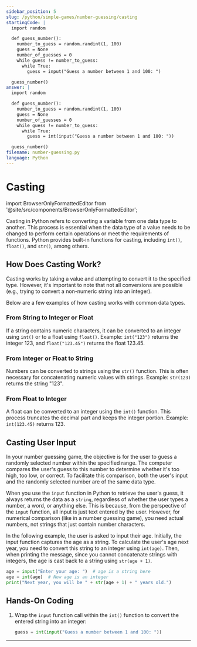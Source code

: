 ```yaml
---
sidebar_position: 5
slug: /python/simple-games/number-guessing/casting
startingCode: |
  import random

  def guess_number():
    number_to_guess = random.randint(1, 100)
    guess = None
    number_of_guesses = 0
    while guess != number_to_guess:
      while True:
        guess = input("Guess a number between 1 and 100: ")

  guess_number()
answer: |
  import random

  def guess_number():
    number_to_guess = random.randint(1, 100)
    guess = None
    number_of_guesses = 0
    while guess != number_to_guess:
      while True:
        guess = int(input("Guess a number between 1 and 100: "))

  guess_number()
filename: number-guessing.py
language: Python
---
```


# Casting

import BrowserOnlyFormattedEditor from '@site/src/components/BrowserOnlyFormattedEditor';

Casting in Python refers to converting a variable from one data type to another. This process is essential when the data type of a value needs to be changed to perform certain operations or meet the requirements of functions. Python provides built-in functions for casting, including `int()`, `float()`, and `str()`, among others.


## How Does Casting Work?

Casting works by taking a value and attempting to convert it to the specified type. However, it's important to note that not all conversions are possible (e.g., trying to convert a non-numeric string into an integer). 


Below are a few examples of how casting works with common data types.

### From String to Integer or Float

If a string contains numeric characters, it can be converted to an integer using `int()` or to a float using `float()`. Example: `int("123")` returns the integer 123, and `float("123.45")` returns the float 123.45.

### From Integer or Float to String

Numbers can be converted to strings using the `str()` function. This is often necessary for concatenating numeric values with strings. Example: `str(123)` returns the string "123".

### From Float to Integer

A float can be converted to an integer using the `int()` function. This process truncates the decimal part and keeps the integer portion. Example: `int(123.45)` returns 123.


## Casting User Input

In your number guessing game, the objective is for the user to guess a randomly selected number within the specified range. The computer compares the user's guess to this number to determine whether it's too high, too low, or correct. To facilitate this comparison, both the user's input and the randomly selected number are of the same data type.

When you use the `input` function in Python to retrieve the user's guess, it always returns the data as a `string`, regardless of whether the user types a number, a word, or anything else. This is because, from the perspective of the `input` function, all input is just text entered by the user. However, for numerical comparison (like in a number guessing game), you need actual numbers, not strings that just contain number characters.

In the following example, the user is asked to input their age. Initially, the input function captures the age as a string. To calculate the user's age next year, you need to convert this string to an integer using `int(age)`. Then, when printing the message, since you cannot concatenate strings with integers, the age is cast back to a string using `str(age + 1)`.

```python
age = input("Enter your age: ")  # age is a string here
age = int(age)  # Now age is an integer
print("Next year, you will be " + str(age + 1) + " years old.")
```

## Hands-On Coding

1. Wrap the `input` function call within the `int()` function to convert the entered string into an integer:
    ```python
    guess = int(input("Guess a number between 1 and 100: "))
    ```

---

<BrowserOnlyFormattedEditor frontMatter={frontMatter}> </BrowserOnlyFormattedEditor>